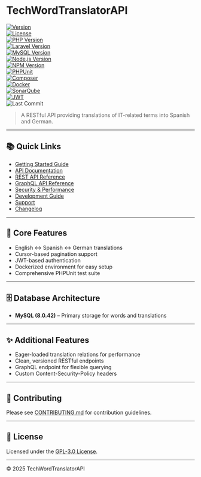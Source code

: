 # TechWordTranslatorAPI

[![Version](https://img.shields.io/badge/Version-1.10.0-blue.svg)](https://github.com/proyectosbeta/TechWordTranslatorAPI)  
[![License](https://img.shields.io/badge/license-GPL%20v3-blue.svg)](LICENSE)  
[![PHP Version](https://img.shields.io/badge/PHP-8.4.7-blue.svg)](https://www.php.net/)  
[![Laravel Version](https://img.shields.io/badge/Laravel-11.44.2-green.svg)](https://laravel.com/)  
[![MySQL Version](https://img.shields.io/badge/MySQL-8.0.42-orange.svg?logo=mysql&logoColor=white)](https://www.mysql.com/)  
[![Node.js Version](https://img.shields.io/badge/Node.js-v20.18.2-green.svg?logo=node.js&logoColor=white)](https://nodejs.org/)  
[![NPM Version](https://img.shields.io/badge/NPM-10.8.2-red.svg?logo=npm&logoColor=white)](https://www.npmjs.com/)  
[![PHPUnit](https://img.shields.io/badge/PHPUnit-10.5.45-blue?logo=php&logoColor=white)](https://phpunit.de/)  
[![Composer](https://img.shields.io/badge/Composer-2.8.8-885630?logo=composer&logoColor=white)](https://getcomposer.org/)  
[![Docker](https://img.shields.io/badge/docker-ready-blue?logo=docker)](https://www.docker.com/)  
[![SonarQube](https://img.shields.io/badge/SonarQube-Latest-orange?logo=sonarqube)](http://localhost:9000)  
[![JWT](https://img.shields.io/badge/JWT-Authentication-000000?logo=jsonwebtokens&logoColor=white)](https://jwt.io/)  
![Last Commit](https://img.shields.io/github/last-commit/proyectosbeta/TechWordTranslatorAPI?logo=git&logoColor=white)

> A RESTful API providing translations of IT-related terms into Spanish and German.

---

## 📚 Quick Links

- [Getting Started Guide](docs/guides/setup.md)  
- [API Documentation](docs/api/README.md)  
- [REST API Reference](docs/guides/rest.md)  
- [GraphQL API Reference](docs/guides/graphql.md)  
- [Security & Performance](docs/guides/security.md)  
- [Development Guide](docs/development/README.md)  
- [Support](docs/SUPPORT.md)  
- [Changelog](CHANGELOG.md)

---

## 🚀 Core Features

- English ↔ Spanish ↔ German translations  
- Cursor-based pagination support  
- JWT-based authentication  
- Dockerized environment for easy setup  
- Comprehensive PHPUnit test suite  

---

## 🗄️ Database Architecture

- **MySQL (8.0.42)** – Primary storage for words and translations

---

## ✨ Additional Features

- Eager-loaded translation relations for performance  
- Clean, versioned RESTful endpoints  
- GraphQL endpoint for flexible querying  
- Custom Content-Security-Policy headers  

---

## 🤝 Contributing

Please see [CONTRIBUTING.md](CONTRIBUTING.md) for contribution guidelines.

---

## 📄 License

Licensed under the [GPL-3.0 License](LICENSE).

---

© 2025 TechWordTranslatorAPI
